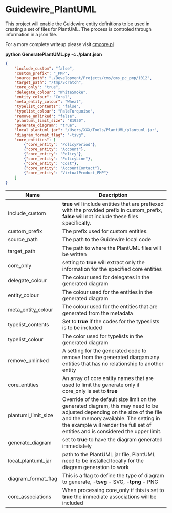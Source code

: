 # Guidewire_PlantUML

This project will enable the Guidewire entity definitions to be used in creating a set of files for PlantUML. The process is controled through information in a json file.

For a more complete writeup please visit [cmoore.pl](https://chrismoore.pl/visualising-guidewire-entities/)



**python GeneratePlantUML.py -c ./plant.json**

```json
{
    "include_custom": "false",
    "custom_prefix": "_PMP",
    "source_path": "./Development/Projects/cms/cms_pc_pmp/1012",
    "target_path": "/tmp/Scratch",
    "core_only": "true",
    "delegate_colour": "WhiteSmoke",
    "entity_colour": "Coral",
    "meta_entity_colour": "Wheat",
    "typelist_contents": "false",
    "typelist_colour": "PaleTurquoise",
    "remove_unlinked": "false",
    "plantuml_limit_size": "81920",
    "generate_diagram": "true",
    "local_plantuml_jar": "/Users/XXX/Tools/PlantUML/plantuml.jar",
    "diagram_format_flag": "-tsvg",
    "core_entities": [
        {"core_entity": "PolicyPeriod"},
        {"core_entity": "Account"},
        {"core_entity": "Policy"},
        {"core_entity": "PolicyLine"},
        {"core_entity": "Cost"},
        {"core_entity": "AccountContact"},
        {"core_entity": "VirtualProduct_PMP"}
    ]
}
```



| Name                | Description                                                  |
| ------------------- | ------------------------------------------------------------ |
| Include_custom      | **true** will include entities that are prefiexed with the provided prefix in custom_prefix, **false** will not include these files specifically. |
| custom_prefix       | The prefix used for custom entities.                         |
| source_path         | The path to the Guidewire local code                         |
| target_path         | The path to where the PlantUML files will be written         |
| core_only           | setting to **true** will extract only the information for the specified core entities |
| delegate_colour     | The colour used for delegates in the generated diagram       |
| entity_colour       | The colour used for the entities in the generated diagram    |
| meta_entity_colour  | The colour used for the entities that are generated from the metadata |
| typelist_contents   | Set to **true** if the codes for the typeslists is to be included |
| typelist_colour     | The color used for typelists in the generated diagram        |
| remove_unlinked     | A setting for the generated code to remove from the generated diargam any entities that has no relationship to another entity |
| core_entities       | An array of core entity names that are used to limit the generate only if core_only is set to **true** |
| plantuml_limit_size | Override of the default size limit on the generated diagram, this may need to be adjusted depending on the size of the file and the memory available. The setting in the example will render the full set of entities and is considered the upper limit. |
| generate_diagram    | set to **true** to have the diagram generated immediately    |
| local_plantuml_jar  | path to the PlantUML jar file, PlantUML need to be installed locally for the diagram generation to work |
| diagram_format_flag | This is a flag to define the type of diagram to generate, **-tsvg** - SVG, **-tpng** - PNG |
| core_associations   | When processing core_only if this is set to **true** the immediate associations will be included |

